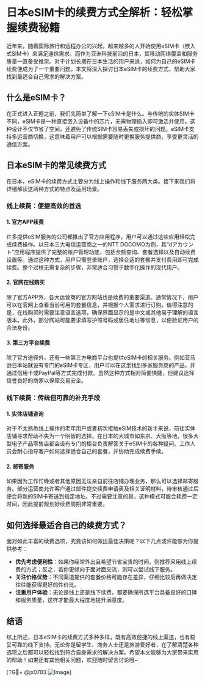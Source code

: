 # 日本eSIM卡的续费方式全解析：轻松掌握续费秘籍

近年来，随着国际旅行和远程办公的兴起，越来越多的人开始使用eSIM卡（嵌入式SIM卡）来满足通信需求。而作为亚洲科技前沿的日本，其移动网络覆盖和服务质量一直备受推崇。对于计划长期在日本生活的用户来说，如何为自己的eSIM卡续费便成为了一个重要问题。本文将深入探讨日本eSIM卡的续费方式，帮助大家找到最适合自己需求的解决方案。

## 什么是eSIM卡？

在正式进入正题之前，我们先简单了解一下eSIM卡是什么。与传统的实体SIM卡不同，eSIM卡是一种直接嵌入设备中的芯片，无需物理插入即可激活并使用。这种设计不仅节省了空间，还避免了传统SIM卡容易丢失或损坏的问题。eSIM卡支持多运营商切换，这意味着用户可以根据需要随时更换服务提供商，享受更灵活的通信方案。

## 日本eSIM卡的常见续费方式

在日本，eSIM卡的续费方式主要分为线上操作和线下服务两大类。接下来我们将详细解读这两种方式的特点及适用场景。

### 线上续费：便捷高效的首选

#### 1. 官方APP续费
许多提供eSIM服务的公司都推出了官方应用程序，用户可以通过这些应用轻松完成续费操作。以日本三大电信运营商之一的NTT DOCOMO为例，其“dアカウント”应用程序提供了完整的账户管理功能，包括余额查询、套餐选择以及自动续费设置等。通过这种方式，用户只需登录账户，选择合适的套餐并支付费用即可完成续费。整个过程无需复杂的步骤，非常适合习惯于数字化操作的现代用户。

#### 2. 官网在线购买
除了官方APP外，各大运营商的官方网站也是续费的重要渠道。通常情况下，用户可以在官网上查看当前可用的套餐信息，并根据个人需求进行订购。值得注意的是，在线购买时需要注意语言选项，确保界面显示的是中文或其他易于理解的语言版本。此外，部分网站可能要求填写护照号码或居住地址等信息，以便验证用户的合法身份。

#### 3. 第三方平台续费
除了官方途径外，还有一些第三方电商平台也提供eSIM卡的相关服务。例如亚马逊日本站就设有专门的eSIM卡专区，用户可以在这里找到多家服务商的产品，并通过信用卡或PayPal等方式完成付款。虽然这种方式相对简便快捷，但建议选择信誉良好的商家以保障交易安全。

### 线下续费：传统但可靠的补充手段

#### 1. 实体店铺咨询
对于不太熟悉线上操作的老年用户或者初次接触eSIM技术的新手来说，前往实体店铺寻求帮助不失为一个明智的选择。在日本的大城市如东京、大阪等地，很多大型电子产品零售店都会设有专门的柜台负责解答关于eSIM卡的各种疑问。工作人员会耐心指导客户如何选择适合自己的套餐，并协助完成续费手续。

#### 2. 邮寄服务
如果因为工作忙碌或者其他原因无法亲自前往店铺办理业务，那么可以选择邮寄服务。部分运营商允许客户通过邮件提交续费申请表及相关证明材料，待审核通过后便会将新的SIM卡寄送到指定地址。不过需要注意的是，这种模式可能会耗费一定时间，因此提前规划好续费周期非常重要。

## 如何选择最适合自己的续费方式？

面对如此丰富的续费选项，究竟该如何做出最佳决策呢？以下几点或许能够为你提供参考：

- **优先考虑便利性**：如果你经常外出且希望节省宝贵的时间，则推荐采用线上续费的方式；反之，若你更倾向于面对面交流，则可以尝试线下服务。
- **关注价格优势**：不同渠道提供的套餐价格可能存在差异，仔细比较后再做决定往往能获得更好的性价比。
- **注重用户体验**：无论是线上还是线下续费，都要确保所选平台具备良好的口碑和服务质量，这样才能最大程度地提升满意度。

## 结语

综上所述，日本eSIM卡的续费方式多种多样，既有高效便捷的线上渠道，也有稳妥可靠的线下支持。无论你是留学生、商务人士还是旅游爱好者，在了解清楚各种选项之后都可以轻松找到符合自身需求的解决方案。希望本文能够为大家带来实用的帮助！如果还有其他相关问题，欢迎随时留言讨论哦~

[TG💪+ @jx0703 ![Image](https://github.com/user-attachments/assets/dbca1d08-cadb-493c-b0ec-ad6f7a83f270)]